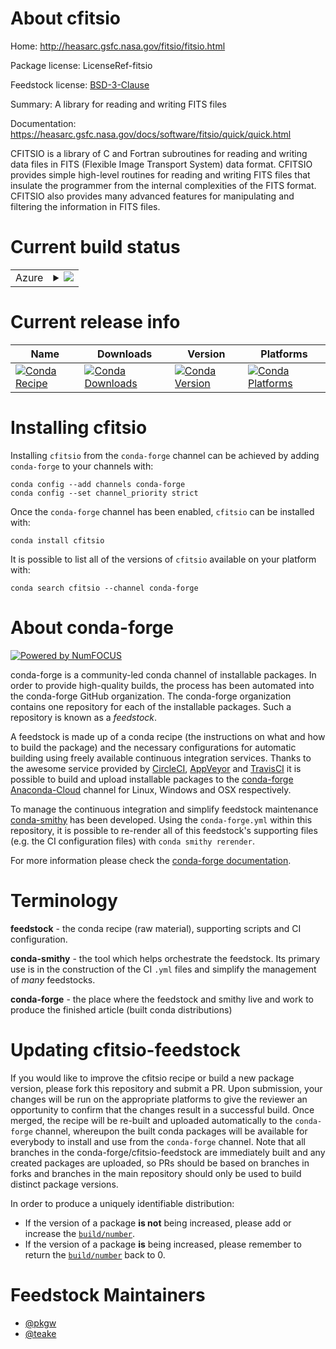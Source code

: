 About cfitsio
=============

Home: http://heasarc.gsfc.nasa.gov/fitsio/fitsio.html

Package license: LicenseRef-fitsio

Feedstock license: [BSD-3-Clause](https://github.com/conda-forge/cfitsio-feedstock/blob/main/LICENSE.txt)

Summary: A library for reading and writing FITS files

Documentation: https://heasarc.gsfc.nasa.gov/docs/software/fitsio/quick/quick.html

CFITSIO is a library of C and Fortran subroutines for reading and writing
data files in FITS (Flexible Image Transport System) data format. CFITSIO
provides simple high-level routines for reading and writing FITS files that
insulate the programmer from the internal complexities of the FITS format.
CFITSIO also provides many advanced features for manipulating and filtering
the information in FITS files.


Current build status
====================


<table>
    
  <tr>
    <td>Azure</td>
    <td>
      <details>
        <summary>
          <a href="https://dev.azure.com/conda-forge/feedstock-builds/_build/latest?definitionId=138&branchName=main">
            <img src="https://dev.azure.com/conda-forge/feedstock-builds/_apis/build/status/cfitsio-feedstock?branchName=main">
          </a>
        </summary>
        <table>
          <thead><tr><th>Variant</th><th>Status</th></tr></thead>
          <tbody><tr>
              <td>linux_64</td>
              <td>
                <a href="https://dev.azure.com/conda-forge/feedstock-builds/_build/latest?definitionId=138&branchName=main">
                  <img src="https://dev.azure.com/conda-forge/feedstock-builds/_apis/build/status/cfitsio-feedstock?branchName=main&jobName=linux&configuration=linux_64_" alt="variant">
                </a>
              </td>
            </tr><tr>
              <td>linux_aarch64</td>
              <td>
                <a href="https://dev.azure.com/conda-forge/feedstock-builds/_build/latest?definitionId=138&branchName=main">
                  <img src="https://dev.azure.com/conda-forge/feedstock-builds/_apis/build/status/cfitsio-feedstock?branchName=main&jobName=linux&configuration=linux_aarch64_" alt="variant">
                </a>
              </td>
            </tr><tr>
              <td>linux_ppc64le</td>
              <td>
                <a href="https://dev.azure.com/conda-forge/feedstock-builds/_build/latest?definitionId=138&branchName=main">
                  <img src="https://dev.azure.com/conda-forge/feedstock-builds/_apis/build/status/cfitsio-feedstock?branchName=main&jobName=linux&configuration=linux_ppc64le_" alt="variant">
                </a>
              </td>
            </tr><tr>
              <td>osx_64</td>
              <td>
                <a href="https://dev.azure.com/conda-forge/feedstock-builds/_build/latest?definitionId=138&branchName=main">
                  <img src="https://dev.azure.com/conda-forge/feedstock-builds/_apis/build/status/cfitsio-feedstock?branchName=main&jobName=osx&configuration=osx_64_" alt="variant">
                </a>
              </td>
            </tr><tr>
              <td>osx_arm64</td>
              <td>
                <a href="https://dev.azure.com/conda-forge/feedstock-builds/_build/latest?definitionId=138&branchName=main">
                  <img src="https://dev.azure.com/conda-forge/feedstock-builds/_apis/build/status/cfitsio-feedstock?branchName=main&jobName=osx&configuration=osx_arm64_" alt="variant">
                </a>
              </td>
            </tr><tr>
              <td>win_64</td>
              <td>
                <a href="https://dev.azure.com/conda-forge/feedstock-builds/_build/latest?definitionId=138&branchName=main">
                  <img src="https://dev.azure.com/conda-forge/feedstock-builds/_apis/build/status/cfitsio-feedstock?branchName=main&jobName=win&configuration=win_64_" alt="variant">
                </a>
              </td>
            </tr>
          </tbody>
        </table>
      </details>
    </td>
  </tr>
</table>

Current release info
====================

| Name | Downloads | Version | Platforms |
| --- | --- | --- | --- |
| [![Conda Recipe](https://img.shields.io/badge/recipe-cfitsio-green.svg)](https://anaconda.org/conda-forge/cfitsio) | [![Conda Downloads](https://img.shields.io/conda/dn/conda-forge/cfitsio.svg)](https://anaconda.org/conda-forge/cfitsio) | [![Conda Version](https://img.shields.io/conda/vn/conda-forge/cfitsio.svg)](https://anaconda.org/conda-forge/cfitsio) | [![Conda Platforms](https://img.shields.io/conda/pn/conda-forge/cfitsio.svg)](https://anaconda.org/conda-forge/cfitsio) |

Installing cfitsio
==================

Installing `cfitsio` from the `conda-forge` channel can be achieved by adding `conda-forge` to your channels with:

```
conda config --add channels conda-forge
conda config --set channel_priority strict
```

Once the `conda-forge` channel has been enabled, `cfitsio` can be installed with:

```
conda install cfitsio
```

It is possible to list all of the versions of `cfitsio` available on your platform with:

```
conda search cfitsio --channel conda-forge
```


About conda-forge
=================

[![Powered by
NumFOCUS](https://img.shields.io/badge/powered%20by-NumFOCUS-orange.svg?style=flat&colorA=E1523D&colorB=007D8A)](https://numfocus.org)

conda-forge is a community-led conda channel of installable packages.
In order to provide high-quality builds, the process has been automated into the
conda-forge GitHub organization. The conda-forge organization contains one repository
for each of the installable packages. Such a repository is known as a *feedstock*.

A feedstock is made up of a conda recipe (the instructions on what and how to build
the package) and the necessary configurations for automatic building using freely
available continuous integration services. Thanks to the awesome service provided by
[CircleCI](https://circleci.com/), [AppVeyor](https://www.appveyor.com/)
and [TravisCI](https://travis-ci.com/) it is possible to build and upload installable
packages to the [conda-forge](https://anaconda.org/conda-forge)
[Anaconda-Cloud](https://anaconda.org/) channel for Linux, Windows and OSX respectively.

To manage the continuous integration and simplify feedstock maintenance
[conda-smithy](https://github.com/conda-forge/conda-smithy) has been developed.
Using the ``conda-forge.yml`` within this repository, it is possible to re-render all of
this feedstock's supporting files (e.g. the CI configuration files) with ``conda smithy rerender``.

For more information please check the [conda-forge documentation](https://conda-forge.org/docs/).

Terminology
===========

**feedstock** - the conda recipe (raw material), supporting scripts and CI configuration.

**conda-smithy** - the tool which helps orchestrate the feedstock.
                   Its primary use is in the construction of the CI ``.yml`` files
                   and simplify the management of *many* feedstocks.

**conda-forge** - the place where the feedstock and smithy live and work to
                  produce the finished article (built conda distributions)


Updating cfitsio-feedstock
==========================

If you would like to improve the cfitsio recipe or build a new
package version, please fork this repository and submit a PR. Upon submission,
your changes will be run on the appropriate platforms to give the reviewer an
opportunity to confirm that the changes result in a successful build. Once
merged, the recipe will be re-built and uploaded automatically to the
`conda-forge` channel, whereupon the built conda packages will be available for
everybody to install and use from the `conda-forge` channel.
Note that all branches in the conda-forge/cfitsio-feedstock are
immediately built and any created packages are uploaded, so PRs should be based
on branches in forks and branches in the main repository should only be used to
build distinct package versions.

In order to produce a uniquely identifiable distribution:
 * If the version of a package **is not** being increased, please add or increase
   the [``build/number``](https://docs.conda.io/projects/conda-build/en/latest/resources/define-metadata.html#build-number-and-string).
 * If the version of a package **is** being increased, please remember to return
   the [``build/number``](https://docs.conda.io/projects/conda-build/en/latest/resources/define-metadata.html#build-number-and-string)
   back to 0.

Feedstock Maintainers
=====================

* [@pkgw](https://github.com/pkgw/)
* [@teake](https://github.com/teake/)

